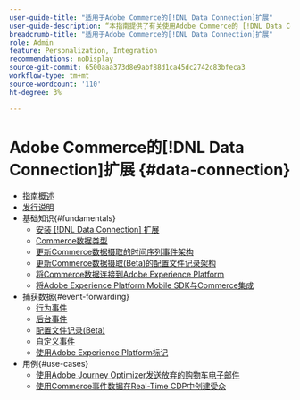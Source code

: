 ```yaml
---
user-guide-title: "适用于Adobe Commerce的[!DNL Data Connection]扩展"
user-guide-description: “本指南提供了有关使用Adobe Commerce的 [!DNL Data Connection] 扩展的详细信息。”
breadcrumb-title: "适用于Adobe Commerce的[!DNL Data Connection]扩展"
role: Admin
feature: Personalization, Integration
recommendations: noDisplay
source-git-commit: 6500aaa373d8e9abf88d1ca45dc2742c83bfeca3
workflow-type: tm+mt
source-wordcount: '110'
ht-degree: 3%

---
```


# Adobe Commerce的[!DNL Data Connection]扩展 {#data-connection}

- [指南概述](overview.md)
- [发行说明](release-notes.md)
- 基础知识{#fundamentals}
   - [安装 [!DNL Data Connection] 扩展](install.md)
   - [Commerce数据类型](data-ingestion.md)
   - [更新Commerce数据摄取的时间序列事件架构](update-xdm.md)
   - [更新Commerce数据摄取(Beta)的配置文件记录架构](profile-data.md)
   - [将Commerce数据连接到Adobe Experience Platform](connect-data.md)
   - [将Adobe Experience Platform Mobile SDK与Commerce集成](mobile-sdk-epc.md)
- 捕获数据{#event-forwarding}
   - [行为事件](events.md)
   - [后台事件](events-backoffice.md)
   - [配置文件记录(Beta)](events-profilerecord.md)
   - [自定义事件](custom-events.md)
   - [使用Adobe Experience Platform标记](using-tags.md)
- 用例{#use-cases}
   - [使用Adobe Journey Optimizer发送放弃的购物车电子邮件](using-ajo.md)
   - [使用Commerce事件数据在Real-Time CDP中创建受众](create-audience.md)
